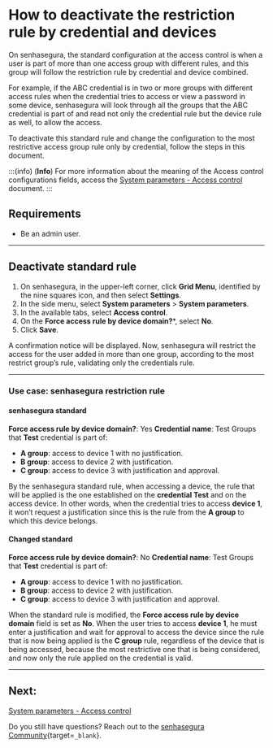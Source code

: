 # How to deactivate the restriction rule by credential and devices

On senhasegura, the standard configuration at the access control is when a user is part of more than one access group with different rules, and this group will follow the restriction rule by credential and device combined.

For example, if the ABC credential is in two or more groups with different access rules when the credential tries to access or view a password in some device, senhasegura will look through all the groups that the ABC credential is part of and read not only the credential rule but the device rule as well, to allow the access.

To deactivate this standard rule and change the configuration to the most restrictive access group rule only by credential, follow the steps in this document.

:::(info) (**Info**)
For more information about the meaning of the Access control configurations fields, access the [System parameters - Access control](/v3-32/docs/pam-session-system-parameters-access-control) document.
:::

## Requirements

* Be an admin user.
---

## Deactivate standard rule

1. On senhasegura, in the upper-left corner, click **Grid Menu**, identified by the nine squares icon, and then select **Settings**.
2. In the side menu, select **System parameters** >  **System parameters**.
3. In the available tabs, select **Access control**.
4. On the **Force access rule by device domain?***, select **No**.
5. Click **Save**.

A confirmation notice will be displayed. Now, senhasegura will restrict the access for the user added in more than one group, according to the most restrict group’s rule, validating only the credentials rule.

---

### Use case: senhasegura restriction rule

#### senhasegura standard
**Force access rule by device domain?**: Yes
**Credential name**: Test
Groups that **Test** credential is part of:

* **A group**: access to device 1 with no justification.
* **B group**: access to device 2 with justification.
* **C group**: access to device 3 with justification and approval.

By the senhasegura standard rule, when accessing a device, the rule that will be applied is the one established on the **credential Test** and on the access device. In other words, when the credential tries to access **device 1**, it won’t request a justification since this is the rule from the **A group** to which this device belongs.

#### Changed standard
**Force access rule by device domain?**: No
**Credential name**: Test
Groups that **Test** credential is part of:

* **A group**: access to device 1 with no justification.
* **B group**: access to device 2 with justification.
* **C group**: access to device 3 with justification and approval.

When the standard rule is modified, the **Force access rule by device domain** field is set as **No**. When the user tries to access **device 1**, he must enter a justification and wait for approval to access the device since the rule that is now being applied is the **C group** rule, regardless of the device that is being accessed, because the most restrictive one that is being considered, and now only the rule applied on the credential is valid.

---
## Next:
[System parameters - Access control](/v3-32/docs/pam-session-system-parameters-access-control)

Do you still have questions? Reach out to the [senhasegura Community](https://community.senhasegura.io/){target=`_blank`}.